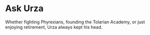 # Ask Urza
Whether fighting Phyrexians, founding the Tolarian Academy, or just enjoying retirement, Urza always kept his head.
